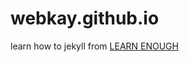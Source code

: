 # webkay.github.io

learn how to jekyll from [LEARN ENOUGH](https://www.learnenough.com/css-and-layout-tutorial/css/introduction)
